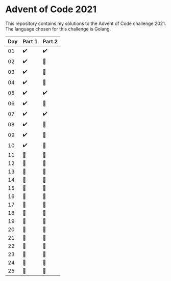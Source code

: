 # Advent of Code 2021
This repository contains my solutions to the Advent of Code challenge 2021.
The language chosen for this challenge is Golang.

| Day | Part 1             |      Part 2         |
|-----|--------------------|---------------------|
| 01  | :heavy_check_mark: | :heavy_check_mark:  |
| 02  | :heavy_check_mark: |      :red_circle:   |
| 03  | :heavy_check_mark: |      :red_circle:   |
| 04  | :heavy_check_mark: |      :red_circle:   |
| 05  | :heavy_check_mark: | :heavy_check_mark:  |
| 06  | :heavy_check_mark: |      :red_circle:   |
| 07  | :heavy_check_mark: | :heavy_check_mark:  |
| 08  | :heavy_check_mark: |      :red_circle:   |
| 09  | :heavy_check_mark: |      :red_circle:   |
| 10  | :heavy_check_mark: |      :red_circle:   |
| 11  | :red_circle:       |      :red_circle:   |
| 12  | :red_circle:       |      :red_circle:   |
| 13  | :red_circle:       |      :red_circle:   |
| 14  | :red_circle:       |      :red_circle:   |
| 15  | :red_circle:       |      :red_circle:   |
| 16  | :red_circle:       |      :red_circle:   |
| 17  | :red_circle:       |      :red_circle:   |
| 18  | :red_circle:       |      :red_circle:   |
| 19  | :red_circle:       |      :red_circle:   |
| 20  | :red_circle:       |      :red_circle:   |
| 21  | :red_circle:       |      :red_circle:   |
| 22  | :red_circle:       |      :red_circle:   |
| 23  | :red_circle:       |      :red_circle:   |
| 24  | :red_circle:       |      :red_circle:   |
| 25  | :red_circle:       |      :red_circle:   |
